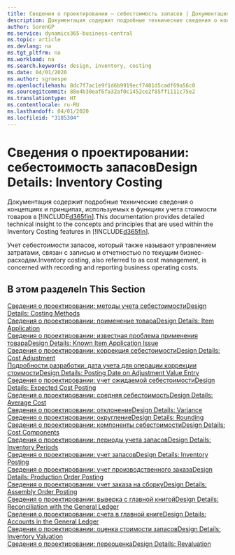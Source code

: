 ```yaml
---
title: Сведения о проектировании — себестоимость запасов | Документация Майкрософт
description: Документация содержит подробные технические сведения о концепциях и принципах, используемых в функциях учета стоимости товаров в Business Central.
author: SorenGP
ms.service: dynamics365-business-central
ms.topic: article
ms.devlang: na
ms.tgt_pltfrm: na
ms.workload: na
ms.search.keywords: design, inventory, costing
ms.date: 04/01/2020
ms.author: sgroespe
ms.openlocfilehash: 8dc7f7ac1e9f1d6b9919ecf7401d5cadf69a56c0
ms.sourcegitcommit: 88e4b30eaf6fa32af0c1452ce2f85ff1111c75e2
ms.translationtype: HT
ms.contentlocale: ru-RU
ms.lasthandoff: 04/01/2020
ms.locfileid: "3185304"
---
```

# <a name="design-details-inventory-costing"></a><span data-ttu-id="06647-103">Сведения о проектировании: себестоимость запасов</span><span class="sxs-lookup"><span data-stu-id="06647-103">Design Details: Inventory Costing</span></span>
<span data-ttu-id="06647-104">Документация содержит подробные технические сведения о концепциях и принципах, используемых в функциях учета стоимости товаров в [!INCLUDE[d365fin](includes/d365fin_md.md)].</span><span class="sxs-lookup"><span data-stu-id="06647-104">This documentation provides detailed technical insight to the concepts and principles that are used within the Inventory Costing features in [!INCLUDE[d365fin](includes/d365fin_md.md)].</span></span>  

<span data-ttu-id="06647-105">Учет себестоимости запасов, который также называют управлением затратами, связан с записью и отчетностью по текущим бизнес-расходам.</span><span class="sxs-lookup"><span data-stu-id="06647-105">Inventory costing, also referred to as cost management, is concerned with recording and reporting business operating costs.</span></span>  

## <a name="in-this-section"></a><span data-ttu-id="06647-106">В этом разделе</span><span class="sxs-lookup"><span data-stu-id="06647-106">In This Section</span></span>  
[<span data-ttu-id="06647-107">Сведения о проектировании: методы учета себестоимости</span><span class="sxs-lookup"><span data-stu-id="06647-107">Design Details: Costing Methods</span></span>](design-details-costing-methods.md)  
[<span data-ttu-id="06647-108">Сведения о проектировании: применение товара</span><span class="sxs-lookup"><span data-stu-id="06647-108">Design Details: Item Application</span></span>](design-details-item-application.md)  
[<span data-ttu-id="06647-109">Сведения о проектировании: известная проблема применения товара</span><span class="sxs-lookup"><span data-stu-id="06647-109">Design Details: Known Item Application Issue</span></span>](design-details-inventory-zero-level-open-item-ledger-entries.md)  
[<span data-ttu-id="06647-110">Сведения о проектировании: коррекция себестоимости</span><span class="sxs-lookup"><span data-stu-id="06647-110">Design Details: Cost Adjustment</span></span>](design-details-cost-adjustment.md)  
[<span data-ttu-id="06647-111">Подробности разработки: дата учета для операции коррекции стоимости</span><span class="sxs-lookup"><span data-stu-id="06647-111">Design Details: Posting Date on Adjustment Value Entry</span></span>](design-details-inventory-adjustment-value-entry-posting-date.md)  
[<span data-ttu-id="06647-112">Сведения о проектировании: учет ожидаемой себестоимости</span><span class="sxs-lookup"><span data-stu-id="06647-112">Design Details: Expected Cost Posting</span></span>](design-details-expected-cost-posting.md)  
[<span data-ttu-id="06647-113">Сведения о проектировании: средняя себестоимость</span><span class="sxs-lookup"><span data-stu-id="06647-113">Design Details: Average Cost</span></span>](design-details-average-cost.md)  
[<span data-ttu-id="06647-114">Сведения о проектировании: отклонение</span><span class="sxs-lookup"><span data-stu-id="06647-114">Design Details: Variance</span></span>](design-details-variance.md)  
[<span data-ttu-id="06647-115">Сведения о проектировании: округление</span><span class="sxs-lookup"><span data-stu-id="06647-115">Design Details: Rounding</span></span>](design-details-rounding.md)  
[<span data-ttu-id="06647-116">Сведения о проектировании: компоненты себестоимости</span><span class="sxs-lookup"><span data-stu-id="06647-116">Design Details: Cost Components</span></span>](design-details-cost-components.md)  
[<span data-ttu-id="06647-117">Сведения о проектировании: периоды учета запасов</span><span class="sxs-lookup"><span data-stu-id="06647-117">Design Details: Inventory Periods</span></span>](design-details-inventory-periods.md)  
[<span data-ttu-id="06647-118">Сведения о проектировании: учет запасов</span><span class="sxs-lookup"><span data-stu-id="06647-118">Design Details: Inventory Posting</span></span>](design-details-inventory-posting.md)  
[<span data-ttu-id="06647-119">Сведения о проектировании: учет производственного заказа</span><span class="sxs-lookup"><span data-stu-id="06647-119">Design Details: Production Order Posting</span></span>](design-details-production-order-posting.md)  
[<span data-ttu-id="06647-120">Сведения о проектировании: учет заказа на сборку</span><span class="sxs-lookup"><span data-stu-id="06647-120">Design Details: Assembly Order Posting</span></span>](design-details-assembly-order-posting.md)  
[<span data-ttu-id="06647-121">Сведения о проектировании: выверка с главной книгой</span><span class="sxs-lookup"><span data-stu-id="06647-121">Design Details: Reconciliation with the General Ledger</span></span>](design-details-reconciliation-with-the-general-ledger.md)  
[<span data-ttu-id="06647-122">Сведения о проектировании: счета в главной книге</span><span class="sxs-lookup"><span data-stu-id="06647-122">Design Details: Accounts in the General Ledger</span></span>](design-details-accounts-in-the-general-ledger.md)  
[<span data-ttu-id="06647-123">Сведения о проектировании: оценка стоимости запасов</span><span class="sxs-lookup"><span data-stu-id="06647-123">Design Details: Inventory Valuation</span></span>](design-details-inventory-valuation.md)  
[<span data-ttu-id="06647-124">Сведения о проектировании: переоценка</span><span class="sxs-lookup"><span data-stu-id="06647-124">Design Details: Revaluation</span></span>](design-details-revaluation.md)
